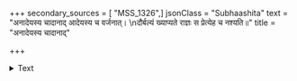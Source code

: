 +++
secondary_sources = [ "MSS_1326",]
jsonClass = "Subhaashita"
text = "अनादेयस्य चादानाद् आदेयस्य च वर्जनात्।  \nदौर्बल्यं ख्याप्यते राज्ञः स प्रेत्येह च नश्यति॥"
title = "अनादेयस्य चादानाद्"

+++

<details><summary>Text</summary>

अनादेयस्य चादानाद् आदेयस्य च वर्जनात्।  
दौर्बल्यं ख्याप्यते राज्ञः स प्रेत्येह च नश्यति॥
</details>
